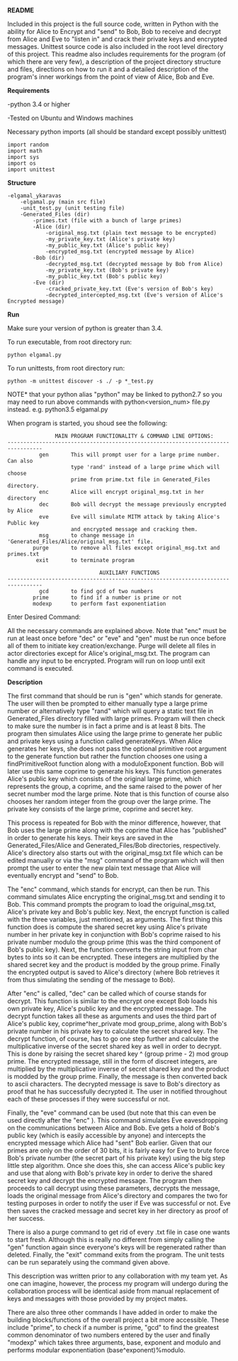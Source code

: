 **README**

Included in this project is the full source code, written in Python with the ability 
for Alice to Encrypt and "send" to Bob, Bob to receive and decrypt from Alice and Eve 
to "listen in" and crack their private keys and encrypted messages. Unittest source 
code is also included in the root level directory of this project. This readme also
includes requirements for the program (of which there are very few), a description
of the project directory structure and files, directions on how to run it and a 
detailed description of the program's inner workings from the point of view of Alice,
Bob and Eve. 


**Requirements**


-python 3.4 or higher

-Tested on Ubuntu and Windows machines

Necessary python imports (all should be standard except
possibly unittest)

	import random
	import math
	import sys
	import os
	import unittest


**Structure**

	-elgamal_ykaravas
		-elgamal.py (main src file)
		-unit_test.py (unit testing file) 
		-Generated_Files (dir)
			-primes.txt (file with a bunch of large primes)
			-Alice (dir)
				-original_msg.txt (plain text message to be encrypted)
				-my_private_key.txt (Alice's private key)
				-my_public_key.txt (Alice's public key)
				-encrypted_msg.txt (encrypted message by Alice)
			-Bob (dir)
			  	-decrypted_msg.txt (decrypted message by Bob from Alice)
				-my_private_key.txt (Bob's private key)
				-my_public_key.txt (Bob's public key)
			-Eve (dir)
				-cracked_private_key.txt (Eve's version of Bob's key)
				-decrypted_intercepted_msg.txt (Eve's version of Alice's Encrypted message)
      


**Run**

Make sure your version of python is greater than 3.4.

To run executable, from root directory run:

    python elgamal.py


To run unittests, from root directory run:

    python -m unittest discover -s ./ -p *_test.py


NOTE* that your python alias "python" may be linked to python2.7 so you may need
to run above commands with python<version_num> file.py instead. e.g. python3.5 elgamal.py


When program is started, you shoud see the following:


	               MAIN PROGRAM FUNCTIONALITY & COMMAND LINE OPTIONS:
	---------------------------------------------------------------------------------
			  gen  		This will prompt user for a large prime number. Can also
			      		type 'rand' instead of a large prime which will choose
			        	prime from prime.txt file in Generated_Files directory.
			  enc  		Alice will encrypt original_msg.txt in her directory
			  dec   	Bob will decrypt the message previously encrypted by Alice
			  eve   	Eve will simulate MITM attack by taking Alice's Public key
			        	and encrypted message and cracking them.
			  msg   	to change message in 'Generated_Files/Alice/original_msg.txt' file.
			purge   	to remove all files except original_msg.txt and primes.txt
			 exit   	to terminate program
			 
	                             AUXILIARY FUNCTIONS
	---------------------------------------------------------------------------------
			  gcd   	to find gcd of two numbers
			prime   	to find if a number is prime or not
			modexp  	to perform fast exponentiation


Enter Desired Command: 


All the necessary commands are explained above. Note that "enc" must be run at least once
before "dec" or "eve" and "gen" must be run once before all of them to initiate key 
creation/exchange. Purge will delete all files in actor directories except for Alice's
original_msg.txt. The program can handle any input to be encrypted. Program will run on loop 
until exit command is executed.


**Description**


The first command that should be run is "gen" which stands for generate. The user will then be 
prompted to either manually type a large prime number or alternatively type "rand" which will
query a static text file in Generated_Files directory filled with large primes. Program will
then check to make sure the number is in fact a prime and is at least 8 bits. The program then
simulates Alice using the large prime to generate her public and private keys using a function 
called generateKeys. When Alice generates her keys, she does not pass the optional primitive root
argument to the generate function but rather the function chooses one using a findPrimitiveRoot
function along with a moduloExponent function. Bob will later use this same coprime to generate
his keys. This function generates Alice's public key which consists of the original large prime,
which represents the group, a coprime, and the same raised to the power of her secret number mod 
the large prime. Note that is this function of course also chooses her random integer from the group
over the large prime. The private key consists of the large prime, coprime and secret key. 

This process is repeated for Bob with the minor difference, however, that Bob uses the large prime
along with the coprime that Alice has "published" in order to generate his keys. Their keys are saved
in the Generated_Files/Alice and Generated_Files/Bob directories, respectively. Alice's directory
also starts out with the original_msg.txt file which can be edited manually or via the "msg" 
command of the program which will then prompt the user to enter the new plain text message that 
Alice will eventually encrypt and "send" to Bob. 

The "enc" command, which stands for encrypt, can then be run. This command simulates Alice encrypting
the original_msg.txt and sending it to Bob. This command prompts the program to load the origuinal_msg.txt,
Alice's private key and Bob's public key. Next, the encrypt function is called with the three variables, 
just mentioned, as arguments. The first thing this function does is compute the shared secret key using
Alice's private number in her private key in conjunction with Bob's coprime raised to his private number
modulo the group prime (this was the third component of Bob's public key). Next, the function converts
the string input from char bytes to ints so it can be encrypted. These integers are multiplied by the 
shared secret key and the product is modded by the group prime. Finally the encrypted output is saved to 
Alice's directory (where Bob retrieves it from thus simulating the sending of the message to Bob).  

After "enc" is called, "dec" can be called which of course stands for decrypt. This function is similar 
to the encrypt one except Bob loads his own private key, Alice's public key and the encrypted message. 
The decrypt function takes all these as arguments and uses the third part of Alice's public key,
coprime^her_private mod group_prime, along with Bob's private number in his private key to calculate 
the secret shared key. The decrypt function, of course, has to go one step further and calculate the 
multiplicative inverse of the secret shared key as well in order to decrypt. This is done by raising 
the secret shared key ^ (group prime - 2) mod group prime. The encrypted message, still in the form of
discreet integers, are multiplied by the multiplicative inverse of secret shared key and the product is
modded by the group prime. Finally, the message is then converted back to ascii characters. The decrypted
message is save to Bob's directory as proof that he has successfully decrypted it. The user in notified 
throughout each of these processes if they were successful or not. 

Finally, the "eve" command can be used (but note that this can even be used directly after the "enc" 
). This command simulates Eve eavesdropping on the communications between Alice and Bob. Eve gets a
hold of Bob's public key (which is easily accessible by anyone) and intercepts the encrypted message 
which Alice had "sent" Bob earlier. Given that our primes are only on the order of 30 bits, it is fairly
easy for Eve to brute force Bob's private number (the secret part of his private key) using the big 
step little step algorithm. Once she does this, she can access Alice's public key and use that along
with Bob's private key in order to derive the shared secret key and decrypt the encrypted message. The
program then proceeds to call decrypt using these parameters, decrypts the message, loads the original 
message from Alice's directory and compares the two for testing purposes in order to notify the user if 
Eve was successful or not. Eve then saves the cracked message and secret key in her directory as proof
of her success.

There is also a purge command to get rid of every .txt file in case one wants to start fresh. Although 
this is really no different from simply calling the "gen" function again since everyone's keys will be 
regenerated rather than deleted. Finally, the "exit" command exits from the program. The unit tests can 
be run separately using the command given above. 

This description was written prior to any collaboration with my team yet. As one can imagine, however,
the process my program will undergo during the collaboration process will be identical aside from 
manual replacement of keys and messages with those provided by my project mates. 

There are also three other commands I have added in order to make the building blocks/functions of the 
overall project a bit more accessible. These include "prime", to check if a number is prime, "gcd" to 
find the greatest common denominator of two numbers entered by the user and finally "modexp" which takes 
three arguments, base, exponent and modulo and performs modular exponentiation (base^exponent)%modulo.
























